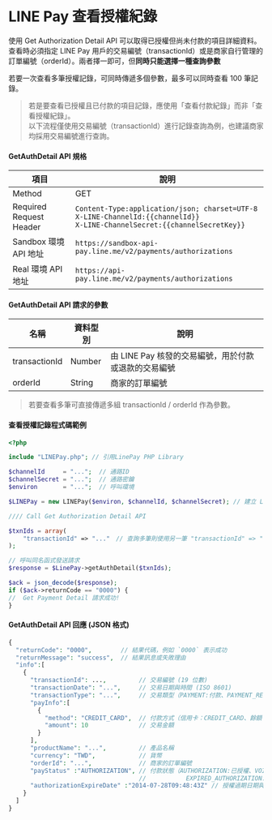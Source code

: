 # LINE Pay 查看授權紀錄
使用 Get Authorization Detail API 可以取得已授權但尚未付款的項目詳細資料。查看時必須指定 LINE Pay 用戶的交易編號（transactionId）或是商家自行管理的訂單編號（orderId）。兩者擇一即可，但**同時只能選擇一種查詢參數**

若要一次查看多筆授權記錄，可同時傳遞多個參數，最多可以同時查看 100 筆記錄。

> 若是要查看已授權且已付款的項目記錄，應使用「查看付款紀錄」而非「查看授權紀錄」。<br>
> 以下流程僅使用交易編號（transactionId）進行記錄查詢為例，也建議商家均採用交易編號進行查詢。

#### GetAuthDetail API 規格  

項目 | 說明
---- | --- 
Method | GET
Required Request Header | `Content-Type:application/json; charset=UTF-8`<br>`X-LINE-ChannelId:{{channelId}}`<br>`X-LINE-ChannelSecret:{{channelSecretKey}}`
Sandbox 環境 API 地址 | `https://sandbox-api-pay.line.me/v2/payments/authorizations`
Real 環境 API 地址 | `https://api-pay.line.me/v2/payments/authorizations`

#### GetAuthDetail API 請求的參數  

名稱 | 資料型別 | 說明
---- | ------- | ---
transactionId | Number | 由 LINE Pay 核發的交易編號，用於付款或退款的交易編號
orderId | String | 商家的訂單編號

> 若要查看多筆可直接傳遞多組 transactionId / orderId 作為參數。

#### 查看授權記錄程式碼範例  

``` php
<?php 

include "LINEPay.php"; // 引用LinePay PHP Library

$channelId     = "...";  // 通路ID
$channelSecret = "...";  // 通路密鑰
$environ       = "...";  // 呼叫環境

$LINEPay = new LINEPay($environ, $channelId, $channelSecret); // 建立 LINEPay 物件

//// Call Get Authorization Detail API

$txnIds = array(
	"transactionId" => "..."　// 查詢多筆則使用另一筆 "transactionId" => "..." 進行宣告
);

// 呼叫同名函式發送請求
$response = $LinePay->getAuthDetail($txnIds);

$ack = json_decode($response);
if ($ack->returnCode == "0000") {
//  Get Payment Detail 請求成功!
}
```

#### GetAuthDetail API 回應 (JSON 格式)

``` php
{
  "returnCode": "0000",        // 結果代碼，例如 `0000` 表示成功
  "returnMessage": "success",  // 結果訊息或失敗理由
  "info":[
    {
      "transactionId": ...,         // 交易編號 (19 位數)
      "transactionDate": "...",     // 交易日期與時間 (ISO 8601)
      "transactionType": "...",     // 交易類型（PAYMENT:付款、PAYMENT_REFUND:退款、PARTIAL_REFUND:部分退款）
      "payInfo":[
        {
          "method": "CREDIT_CARD",  // 付款方式（信用卡：CREDIT_CARD、餘額：BALANCE、折扣: DISCOUNT）　 
          "amount": 10              // 交易金額
        } 
      ],
      "productName": "...",         // 產品名稱
      "currency": "TWD",            // 貨幣
      "orderId": "...",             // 商家的訂單編號
      "payStatus" :"AUTHORIZATION", // 付款狀態（AUTHORIZATION:已授權、VOIDED_AUTHORIZATION:授權已作廢、
                                    //           EXPIRED_AUTHORIZATION:過期的授權）
      "authorizationExpireDate" :"2014-07-28T09:48:43Z" // 授權過期日期與時間 (ISO 8601)
    }
  ]
}
```
